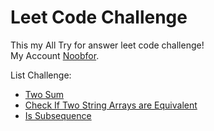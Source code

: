 # Leet Code Challenge

This my All Try for answer leet code challenge!  
My Account [Noobfor](https://leetcode.com/Noobfor/).  

List Challenge:

- [Two Sum](https://github.com/NoobforAl/Algorithm_with_go/LeetCode/towSum/README.md)
- [Check If Two String Arrays are Equivalent](https://github.com/NoobforAl/Algorithm_with_go/LeetCode/Check_If_Two_String_Arrays_are_Equivalent/README.md)
- [Is Subsequence](https://github.com/NoobforAl/Algorithm_with_go/LeetCode/Is_Subsequence/README.md)